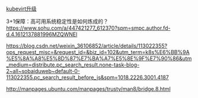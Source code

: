 
[kubevirt升级](https://kubevirt.io/labs/kubernetes/lab3)


3+1保障：高可用系统稳定性是如何炼成的？  https://www.sohu.com/a/447421277_612370?spm=smpc.author.fd-d.4.1612137881996MZQWNEl


https://blog.csdn.net/weixin_36106852/article/details/113022355?ops_request_misc=&request_id=&biz_id=102&utm_term=k8s%E6%BB%9A%E5%8A%A8%E5%8D%87%E7%BA%A7%E5%8E%9F%E7%90%86&utm_medium=distribute.pc_search_result.none-task-blog-2~all~sobaiduweb~default-0-113022355.pc_search_result_before_js&spm=1018.2226.3001.4187



http://manpages.ubuntu.com/manpages/trusty/man8/bridge.8.html

